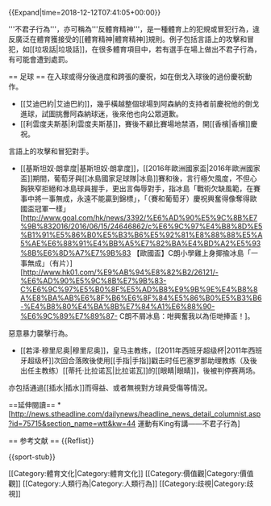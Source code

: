 {{Expand|time=2018-12-12T07:41:05+00:00}}

'''不君子行為'''，亦可稱為'''反體育精神'''，是一種體育上的犯規或冒犯行為，違反廣泛在體育獲接受的[[體育精神|體育精神]]規則。例子包括言語上的攻擊和冒犯，如[[垃圾話|垃圾話]]，在很多體育項目中，若有選手在場上做出不君子行為，有可能會遭到處罰。

== 足球 ==
在入球或得分後過度和跨張的慶祝，如在倒戈入球後的過份慶祝動作。

* [[艾迪巴約|艾迪巴約]]，幾乎橫越整個球場到阿森納的支持者前慶祝他的倒戈進球，試圖挑釁阿森納球迷，後來他也向公眾道歉。
* [[利雲度夫斯基|利雲度夫斯基]]，賽後不顧比賽場地禁酒，開[[香檳|香檳]]慶祝。

言語上的攻擊和冒犯對手。
* [[基斯坦奴·朗拿度|基斯坦奴·朗拿度]]，[[2016年歐洲國家盃|2016年歐洲國家盃]]期間，葡萄牙與[[冰島國家足球隊|冰島]]賽和後，言行極欠風度，不但心胸狹窄拒絕和冰島球員握手，更出言侮辱對手，指冰島「戰術欠缺風範，在賽事中將一事無成，永遠不能贏到錦標」，「（賽和葡萄牙）慶祝興奮得像奪得歐國盃冠軍一樣」<ref>[http://www.goal.com/hk/news/3392/%E6%AD%90%E5%9C%8B%E7%9B%832016/2016/06/15/24646862/c%E6%9C%97%E4%B8%8D%E5%B1%91%E5%86%B0%E5%B3%B6%E5%92%81%E8%88%88%E5%A5%AE%E6%88%91%E4%BB%A5%E7%82%BA%E4%BD%A2%E5%93%8B%E6%8D%A7%E7%9B%83 【歐國盃】C朗小學雞上身揶揄冰島「一事無成」（有片）]</ref><ref>[http://www.hk01.com/%E9%AB%94%E8%82%B2/26121/-%E6%AD%90%E5%9C%8B%E7%9B%83-C%E6%9C%97%E5%B0%8F%E5%AD%B8%E9%9B%9E%E4%B8%8A%E8%BA%AB%E6%8F%B6%E6%8F%84%E5%86%B0%E5%B3%B6-%E4%B8%80%E4%BA%8B%E7%84%A1%E6%88%90-%E6%9C%89%E7%89%87- C朗不屑冰島：咁興奮我以為佢哋捧盃！]</ref>。

惡意暴力襲擊行為。
* [[若泽·穆里尼奥|穆里尼奥]]，皇马主教练，[[2011年西班牙超级杯|2011年西班牙超级杯]]次回合落敗後使用[[手指|手指]]戳击时任巴塞罗那助理教练（及後出任主教练）[[蒂托·比拉诺瓦|比拉诺瓦]]的[[眼睛|眼睛]]，後被判停赛两场。

亦包括通過[[插水|插水]]而得益、或者無視對方球員受傷等情況。

==延伸閱讀==
*[http://news.stheadline.com/dailynews/headline_news_detail_columnist.asp?id=75715&section_name=wtt&kw=44 運動有King有講——不君子行為]

== 参考文献 ==
{{Reflist}}

{{sport-stub}}

[[Category:體育文化|Category:體育文化]]
[[Category:價值觀|Category:價值觀]]
[[Category:人類行為|Category:人類行為]]
[[Category:歧視|Category:歧視]]